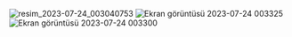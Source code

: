 ![resim_2023-07-24_003040753](https://github.com/yigitbaris/react-backroads-app/assets/72226361/e3608da6-559d-4f4a-80d7-578877b2c626)
![Ekran görüntüsü 2023-07-24 003325](https://github.com/yigitbaris/react-backroads-app/assets/72226361/4df2839c-ffd4-4689-87f5-ab072e34f1cf)
![Ekran görüntüsü 2023-07-24 003300](https://github.com/yigitbaris/react-backroads-app/assets/72226361/62194e34-35d8-4f88-8f85-368fdc78daca)


